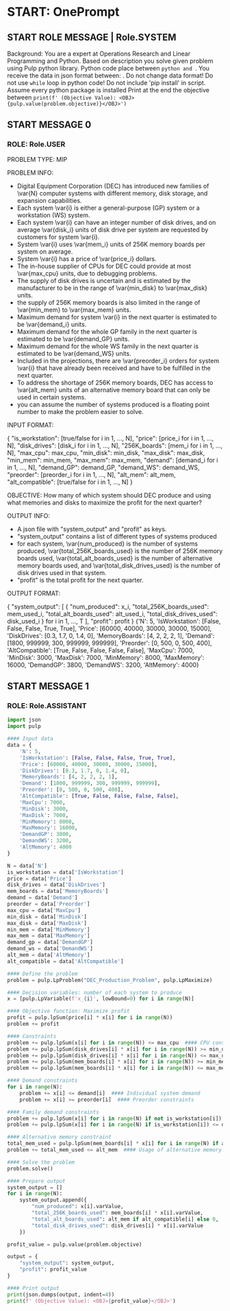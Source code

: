 # START: OnePrompt 
## START ROLE MESSAGE | Role.SYSTEM 
Background: You are a expert at Operations Research and Linear Programming and Python. Based on description you solve given problem using Pulp python library. Python code place between ```python and ```. You receive the data in json format between: <DATA></DATA>. Do not change data format! Do not use `while` loop in python code! Do not include 'pip install' in script. Assume every python package is installed Print at the end the objective between <OBJ></OBJ> `print(f' (Objective Value): <OBJ>{pulp.value(problem.objective)}</OBJ>')`  
## START MESSAGE 0 
### ROLE: Role.USER
<DESCRIPTION>
PROBLEM TYPE: MIP

PROBLEM INFO:

- Digital Equipment Corporation (DEC) has introduced new families of \var{N} computer systems with different memory, disk storage, and expansion capabilities.
- Each system \var{i} is either a general-purpose (GP) system or a workstation (WS) system.
- Each system \var{i} can have an integer number of disk drives, and on average \var{disk_i} units of disk drive per system are requested by customers for system \var{i}.
- System \var{i} uses \var{mem_i} units of 256K memory boards per system on average.
- System \var{i} has a price of \var{price_i} dollars.
- The in-house supplier of CPUs for DEC could provide at most \var{max_cpu} units, due to debugging problems.
- The supply of disk drives is uncertain and is estimated by the manufacturer to be in the range of \var{min_disk} to \var{max_disk} units.
- the supply of 256K memory boards is also limited in the range of \var{min_mem} to \var{max_mem} units.
- Maximum demand for system \var{i} in the next quarter is estimated to be \var{demand_i} units.
- Maximum demand for the whole GP family in the next quarter is estimated to be \var{demand_GP} units.
- Maximum demand for the whole WS family in the next quarter is estimated to be \var{demand_WS} units.
- Included in the projections, there are \var{preorder_i} orders for system \var{i} that have already been received and have to be fulfilled in the next quarter.
- To address the shortage of 256K memory boards, DEC has access to \var{alt_mem} units of an alternative memory board that can only be used in certain systems.
- you can assume the number of systems produced is a floating point number to make the problem easier to solve.

INPUT FORMAT:

{
    "is_workstation": [true/false for i in 1, ..., N],
    "price": [price_i for i in 1, ..., N],
    "disk_drives": [disk_i for i in 1, ..., N],
    "256K_boards": [mem_i for i in 1, ..., N],
    "max_cpu": max_cpu,
    "min_disk": min_disk,
    "max_disk": max_disk,
    "min_mem": min_mem,
    "max_mem": max_mem,
    "demand": [demand_i for i in 1, ..., N],
    "demand_GP": demand_GP,
    "demand_WS": demand_WS,
    "preorder": [preorder_i for i in 1, ..., N],
    "alt_mem": alt_mem,
    "alt_compatible": [true/false for i in 1, ..., N]
}



OBJECTIVE: How many of which system should DEC produce and using what memories and disks to maximize the profit for the next quarter?


OUTPUT INFO:
- A json file with "system_output" and "profit" as keys.
- "system_output" contains a list of different types of systems produced 
- for each system, \var{num_produced} is the number of systems produced, \var{total_256K_boards_used} is the number of 256K memory boards used, \var{total_alt_boards_used} is the number of alternative memory boards used, and \var{total_disk_drives_used} is the number of disk drives used in that system.
- "profit" is the total profit for the next quarter.

OUTPUT FORMAT:

{
    "system_output": [
        {
            "num_produced": x_i,
            "total_256K_boards_used": mem_used_i,
            "total_alt_boards_used": alt_used_i,
            "total_disk_drives_used": disk_used_i
        }
        for i in 1, ..., T
    ],
    "profit": profit
}
</DESCRIPTION>
<DATA>
{'N': 5, 'IsWorkstation': [False, False, False, True, True], 'Price': [60000, 40000, 30000, 30000, 15000], 'DiskDrives': [0.3, 1.7, 0, 1.4, 0], 'MemoryBoards': [4, 2, 2, 2, 1], 'Demand': [1800, 999999, 300, 999999, 999999], 'Preorder': [0, 500, 0, 500, 400], 'AltCompatible': [True, False, False, False, False], 'MaxCpu': 7000, 'MinDisk': 3000, 'MaxDisk': 7000, 'MinMemory': 8000, 'MaxMemory': 16000, 'DemandGP': 3800, 'DemandWS': 3200, 'AltMemory': 4000}</DATA>


## START MESSAGE 1 
### ROLE: Role.ASSISTANT
```python
import json
import pulp

#### Input data
data = {
    'N': 5,
    'IsWorkstation': [False, False, False, True, True],
    'Price': [60000, 40000, 30000, 30000, 15000],
    'DiskDrives': [0.3, 1.7, 0, 1.4, 0],
    'MemoryBoards': [4, 2, 2, 2, 1],
    'Demand': [1800, 999999, 300, 999999, 999999],
    'Preorder': [0, 500, 0, 500, 400],
    'AltCompatible': [True, False, False, False, False],
    'MaxCpu': 7000,
    'MinDisk': 3000,
    'MaxDisk': 7000,
    'MinMemory': 8000,
    'MaxMemory': 16000,
    'DemandGP': 3800,
    'DemandWS': 3200,
    'AltMemory': 4000
}

N = data['N']
is_workstation = data['IsWorkstation']
price = data['Price']
disk_drives = data['DiskDrives']
mem_boards = data['MemoryBoards']
demand = data['Demand']
preorder = data['Preorder']
max_cpu = data['MaxCpu']
min_disk = data['MinDisk']
max_disk = data['MaxDisk']
min_mem = data['MinMemory']
max_mem = data['MaxMemory']
demand_gp = data['DemandGP']
demand_ws = data['DemandWS']
alt_mem = data['AltMemory']
alt_compatible = data['AltCompatible']

#### Define the problem
problem = pulp.LpProblem("DEC_Production_Problem", pulp.LpMaximize)

#### Decision variables: number of each system to produce
x = [pulp.LpVariable(f'x_{i}', lowBound=0) for i in range(N)]

#### Objective function: Maximize profit
profit = pulp.lpSum(price[i] * x[i] for i in range(N))
problem += profit

#### Constraints
problem += pulp.lpSum(x[i] for i in range(N)) <= max_cpu  #### CPU constraint
problem += pulp.lpSum(disk_drives[i] * x[i] for i in range(N)) >= min_disk  #### Minimum disk constraint
problem += pulp.lpSum(disk_drives[i] * x[i] for i in range(N)) <= max_disk  #### Maximum disk constraint
problem += pulp.lpSum(mem_boards[i] * x[i] for i in range(N)) >= min_mem  #### Minimum memory constraint
problem += pulp.lpSum(mem_boards[i] * x[i] for i in range(N)) <= max_mem  #### Maximum memory constraint

#### Demand constraints
for i in range(N):
    problem += x[i] <= demand[i]  #### Individual system demand
    problem += x[i] >= preorder[i]  #### Preorder constraints

#### Family demand constraints
problem += pulp.lpSum(x[i] for i in range(N) if not is_workstation[i]) <= demand_gp  #### GP systems
problem += pulp.lpSum(x[i] for i in range(N) if is_workstation[i]) <= demand_ws  #### WS systems

#### Alternative memory constraint
total_mem_used = pulp.lpSum(mem_boards[i] * x[i] for i in range(N) if alt_compatible[i]) 
problem += total_mem_used <= alt_mem  #### Usage of alternative memory boards

#### Solve the problem
problem.solve()

#### Prepare output
system_output = []
for i in range(N):
    system_output.append({
        "num_produced": x[i].varValue,
        "total_256K_boards_used": mem_boards[i] * x[i].varValue,
        "total_alt_boards_used": alt_mem if alt_compatible[i] else 0,
        "total_disk_drives_used": disk_drives[i] * x[i].varValue
    })

profit_value = pulp.value(problem.objective)

output = {
    "system_output": system_output,
    "profit": profit_value
}

#### Print output
print(json.dumps(output, indent=4))
print(f' (Objective Value): <OBJ>{profit_value}</OBJ>')
```

